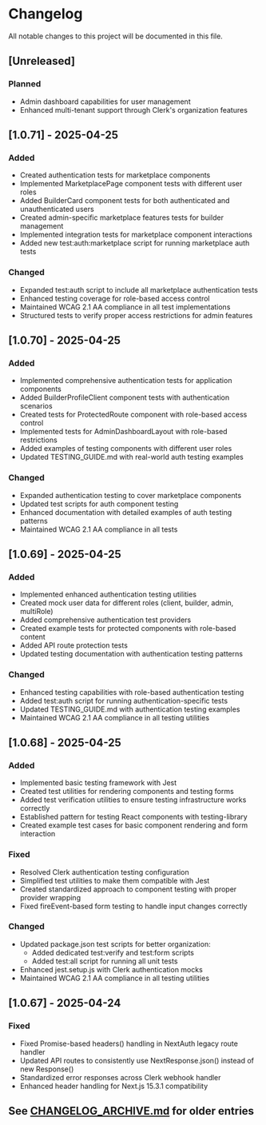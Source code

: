 # Changelog

All notable changes to this project will be documented in this file.

## [Unreleased]

### Planned
- Admin dashboard capabilities for user management
- Enhanced multi-tenant support through Clerk's organization features

## [1.0.71] - 2025-04-25

### Added
- Created authentication tests for marketplace components
- Implemented MarketplacePage component tests with different user roles
- Added BuilderCard component tests for both authenticated and unauthenticated users
- Created admin-specific marketplace features tests for builder management
- Implemented integration tests for marketplace component interactions
- Added new test:auth:marketplace script for running marketplace auth tests

### Changed
- Expanded test:auth script to include all marketplace authentication tests
- Enhanced testing coverage for role-based access control
- Maintained WCAG 2.1 AA compliance in all test implementations
- Structured tests to verify proper access restrictions for admin features

## [1.0.70] - 2025-04-25

### Added
- Implemented comprehensive authentication tests for application components
- Added BuilderProfileClient component tests with authentication scenarios
- Created tests for ProtectedRoute component with role-based access control
- Implemented tests for AdminDashboardLayout with role-based restrictions
- Added examples of testing components with different user roles
- Updated TESTING_GUIDE.md with real-world auth testing examples

### Changed
- Expanded authentication testing to cover marketplace components
- Updated test scripts for auth component testing
- Enhanced documentation with detailed examples of auth testing patterns
- Maintained WCAG 2.1 AA compliance in all tests

## [1.0.69] - 2025-04-25

### Added
- Implemented enhanced authentication testing utilities
- Created mock user data for different roles (client, builder, admin, multiRole)
- Added comprehensive authentication test providers
- Created example tests for protected components with role-based content
- Added API route protection tests
- Updated testing documentation with authentication testing patterns

### Changed
- Enhanced testing capabilities with role-based authentication testing
- Added test:auth script for running authentication-specific tests
- Updated TESTING_GUIDE.md with authentication testing examples
- Maintained WCAG 2.1 AA compliance in all testing utilities

## [1.0.68] - 2025-04-25

### Added
- Implemented basic testing framework with Jest
- Created test utilities for rendering components and testing forms
- Added test verification utilities to ensure testing infrastructure works correctly
- Established pattern for testing React components with testing-library
- Created example test cases for basic component rendering and form interaction

### Fixed
- Resolved Clerk authentication testing configuration
- Simplified test utilities to make them compatible with Jest
- Created standardized approach to component testing with proper provider wrapping
- Fixed fireEvent-based form testing to handle input changes correctly

### Changed
- Updated package.json test scripts for better organization:
  - Added dedicated test:verify and test:form scripts
  - Added test:all script for running all unit tests
- Enhanced jest.setup.js with Clerk authentication mocks
- Maintained WCAG 2.1 AA compliance in all testing utilities

## [1.0.67] - 2025-04-24

### Fixed
- Fixed Promise-based headers() handling in NextAuth legacy route handler
- Updated API routes to consistently use NextResponse.json() instead of new Response()
- Standardized error responses across Clerk webhook handler
- Enhanced header handling for Next.js 15.3.1 compatibility

## See [CHANGELOG_ARCHIVE.md](./CHANGELOG_ARCHIVE.md) for older entries